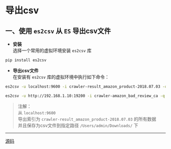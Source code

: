 # 导出csv

## 一、使用 `es2csv` 从 `ES` 导出csv文件

- **安装**   
选择一个常用的虚拟环境安装 `es2csv` 库
```bash
pip install es2csv
```

- **导出csv文件**  
在安装有 `es2csv` 库的虚拟环境中执行如下命令：     

```bash
es2csv -u localhost:9600 -i crawler-result_amazon_product-2018.07.03 -q '*' -o /Users/admin/Downloads/database3.csv

es2csv -u http://192.168.1.10:19200 -i crawler-amazon_bad_review_ca -q '*' -o /Users/linrenwei/Desktop/ca.csv
```


> 注解：  
    从 `localhost:9600`          
    导出索引为 `crawler-result_amazon_product-2018.07.03` 的所有数据    
    并且保存为csv文件到指定路径 `/Users/admin/Downloads/`  下
    
---


[源码](https://github.com/taraslayshchuk/es2csv)
